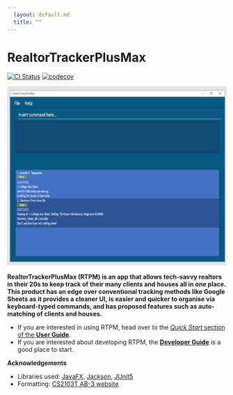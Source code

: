 ```yaml
---
  layout: default.md
  title: ""
---
```


# RealtorTrackerPlusMax

[![CI Status](https://github.com/se-edu/addressbook-level3/workflows/Java%20CI/badge.svg)](https://github.com/AY2324S1-CS2103T-F11-3/tp/actions)
[![codecov](https://codecov.io/gh/se-edu/addressbook-level3/branch/master/graph/badge.svg)](https://app.codecov.io/gh/AY2324S1-CS2103T-F11-3/tp)

![Ui](images/Ui.png)

**RealtorTrackerPlusMax (RTPM) is an app that allows tech-savvy realtors in their 20s to keep track of their many clients and houses
all in one place. This product has an edge over conventional tracking methods like Google Sheets as it provides a
cleaner UI, is easier and quicker to organise via keyboard-typed commands, and has proposed features such as
auto-matching of clients and houses.**

* If you are interested in using RTPM, head over to the [_Quick Start_ section of the **User Guide**](UserGuide.html#quick-start).
* If you are interested about developing RTPM, the [**Developer Guide**](DeveloperGuide.html) is a good place to start.


**Acknowledgements**

* Libraries used: [JavaFX](https://openjfx.io/), [Jackson](https://github.com/FasterXML/jackson), [JUnit5](https://github.com/junit-team/junit5)
* Formatting: [CS2103T AB-3 website](https://se-education.org/addressbook-level3/)
